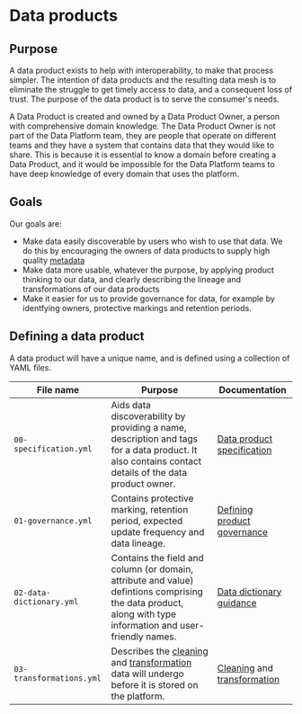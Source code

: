 # Data products

## Purpose

A data product exists to help with interoperability, to make that process simpler. The intention of data products and the resulting data mesh is to eliminate the struggle to get timely access to data, and a consequent loss of trust. The purpose of the data product is to serve the consumer's needs.

A Data Product is created and owned by a Data Product Owner, a person with comprehensive domain knowledge. The Data Product Owner is not part of the Data Platform team, they are people that operate on different teams and they have a system that contains data that they would like to share. This is because it is essential to know a domain before creating a Data Product, and it would be impossible for the Data Platform teams to have deep knowledge of every domain that uses the platform.

## Goals

Our goals are:

- Make data easily discoverable by users who wish to use that data. We do this by encouraging the owners of data products to supply high quality [metadata](https://en.wikipedia.org/wiki/Metadata)
- Make data more usable, whatever the purpose, by applying product thinking to our data, and clearly describing the lineage and transformations of our data products
- Make it easier for us to provide governance for data, for example by identfying owners, protective markings and retention periods.

## Defining a data product

A data product will have a unique name, and is defined using a collection of YAML files.

| File name                | Purpose                                                                                                                                                                  | Documentation                                                                                       |
| ------------------------ | ------------------------------------------------------------------------------------------------------------------------------------------------------------------------ | --------------------------------------------------------------------------------------------------- |
| `00-specification.yml`   | Aids data discoverability by providing a name, description and tags for a data product. It also contains contact details of the data product owner.                      | [Data product specification](./_docs/product-specification.md)                                      |
| `01-governance.yml`      | Contains protective marking, retention period, expected update frequency and data lineage.                                                                               | [Defining product governance](./_docs/product-governance.md)                                        |
| `02-data-dictionary.yml` | Contains the field and column (or domain, attribute and value) defintions comprising the data product, along with type information and user-friendly names.              | [Data dictionary guidance](./_docs/data-dictionary.md)                                              |
| `03-transformations.yml` | Describes the [cleaning](./_docs/cleansing-definitions.md) and [transformation](./_docs/transform-definitions.md) data will undergo before it is stored on the platform. | [Cleaning](./_docs/cleansing-definitions.md) and [transformation](./_docs/transform-definitions.md) |
